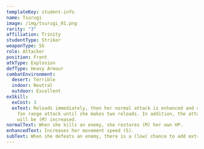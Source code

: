 ```yaml
---
templateKey: student-info
name: Tsurugi
image: /img/tsurugi_01.png
rarity: "3"
affiliation: Trinity
studentType: Striker
weaponType: SG
role: Attacker
position: Front
atkType: Explosion
defType: Heavy Armour
combatEnvironment:
  desert: Terrible
  indoor: Neutral
  outdoor: Excellent
exSkill:
  exCost: 3
  exText: Reloads immediately, then her normal attack is enhanced and changed to a
    fan range attack until she makes two reloads. In addition, the attack power
    will be (M) increased.
normalText: When she kills an enemy, she restores (M) her own HP.
enhancedText: Increases her movement speed (S).
subText: When she defeats an enemy, there is a (low) chance to add extra ammo (S).
---
```

